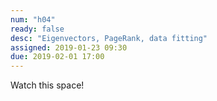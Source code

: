 ```yaml
---
num: "h04"
ready: false
desc: "Eigenvectors, PageRank, data fitting"
assigned: 2019-01-23 09:30
due: 2019-02-01 17:00
---
```


Watch this space!
